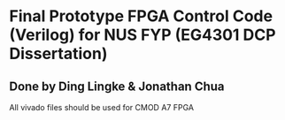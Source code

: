 # Final Prototype FPGA Control Code (Verilog) for NUS FYP (EG4301 DCP Dissertation)

## Done by Ding Lingke & Jonathan Chua

All vivado files should be used for CMOD A7 FPGA